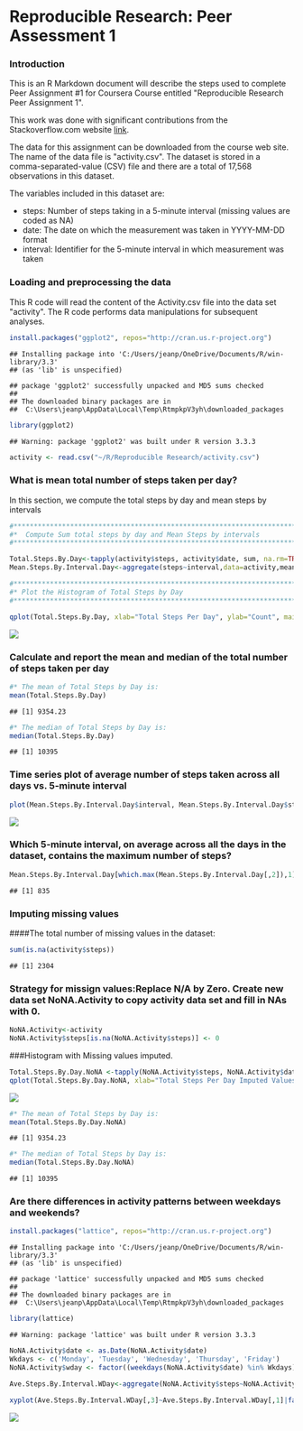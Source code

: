 # Reproducible Research: Peer Assessment 1

### Introduction

This is an R Markdown document will describe the steps used to complete Peer Assignment #1 for Coursera Course entitled "Reproducible Research Peer Assignment 1". 

This work was done with significant contributions from the Stackoverflow.com website [link](https://stackoverflow.com/questions/). 

The data for this assignment can be downloaded from the course web site.  The name of the data file is "activity.csv". The dataset is stored in a comma-separated-value (CSV) file and there are a total of 17,568 observations in this dataset.

The variables included in this dataset are:

* steps: Number of steps taking in a 5-minute interval (missing values are coded as NA)
* date: The date on which the measurement was taken in YYYY-MM-DD format
* interval: Identifier for the 5-minute interval in which measurement was taken

### Loading and preprocessing the data

This R code will read the content of the Activity.csv file into the data set "activity".  The R code performs data manipulations for subsequent analyses. 


```r
install.packages("ggplot2", repos="http://cran.us.r-project.org")
```

```
## Installing package into 'C:/Users/jeanp/OneDrive/Documents/R/win-library/3.3'
## (as 'lib' is unspecified)
```

```
## package 'ggplot2' successfully unpacked and MD5 sums checked
## 
## The downloaded binary packages are in
## 	C:\Users\jeanp\AppData\Local\Temp\RtmpkpV3yh\downloaded_packages
```

```r
library(ggplot2)
```

```
## Warning: package 'ggplot2' was built under R version 3.3.3
```

```r
activity <- read.csv("~/R/Reproducible Research/activity.csv")
```

### What is mean total number of steps taken per day?

In this section, we compute the total steps by day and mean steps by intervals



```r
#***********************************************************************
#*  Compute Sum total steps by day and Mean Steps by intervals
#***********************************************************************

Total.Steps.By.Day<-tapply(activity$steps, activity$date, sum, na.rm=TRUE)
Mean.Steps.By.Interval.Day<-aggregate(steps~interval,data=activity,mean)

#**********************************************************************
#* Plot the Histogram of Total Steps by Day
#**********************************************************************

qplot(Total.Steps.By.Day, xlab="Total Steps Per Day", ylab="Count", main="Histogram - Total Steps per Day", binwidth=500)
```

![](PA1_template_files/figure-html/unnamed-chunk-2-1.png)<!-- -->

### Calculate and report the mean and median of the total number of steps taken per day

```r
#* The mean of Total Steps by Day is:
mean(Total.Steps.By.Day)
```

```
## [1] 9354.23
```

```r
#* The median of Total Steps by Day is:
median(Total.Steps.By.Day)
```

```
## [1] 10395
```


### Time series plot of average number of steps taken across all days vs. 5-minute interval

```r
plot(Mean.Steps.By.Interval.Day$interval, Mean.Steps.By.Interval.Day$steps, type="l", xlab="5 Min Interval", ylab="Mean Steps by Interval Across Days", main="Time Series Plot Mean Steps vs. Interval")
```

![](PA1_template_files/figure-html/unnamed-chunk-4-1.png)<!-- -->

###  Which 5-minute interval, on average across all the days in the dataset, contains the maximum number of steps?

```r
Mean.Steps.By.Interval.Day[which.max(Mean.Steps.By.Interval.Day[,2]),1]
```

```
## [1] 835
```

### Imputing missing values

####The total number of missing values in the dataset:


```r
sum(is.na(activity$steps))
```

```
## [1] 2304
```

### Strategy for missign values:Replace N/A by Zero. Create new data set NoNA.Activity to copy activity data set and fill in NAs with 0.


```r
NoNA.Activity<-activity
NoNA.Activity$steps[is.na(NoNA.Activity$steps)] <- 0
```

###Histogram with Missing values imputed. 


```r
Total.Steps.By.Day.NoNA <-tapply(NoNA.Activity$steps, NoNA.Activity$date, sum, na.rm=TRUE)
qplot(Total.Steps.By.Day.NoNA, xlab="Total Steps Per Day Imputed Values Removed", ylab="Count", main="Histogram - Total Steps per Day, NAs removed", binwidth=500)
```

![](PA1_template_files/figure-html/unnamed-chunk-8-1.png)<!-- -->

```r
#* The mean of Total Steps by Day is:
mean(Total.Steps.By.Day.NoNA)
```

```
## [1] 9354.23
```

```r
#* The median of Total Steps by Day is:
median(Total.Steps.By.Day.NoNA)
```

```
## [1] 10395
```

### Are there differences in activity patterns between weekdays and weekends?



```r
install.packages("lattice", repos="http://cran.us.r-project.org")
```

```
## Installing package into 'C:/Users/jeanp/OneDrive/Documents/R/win-library/3.3'
## (as 'lib' is unspecified)
```

```
## package 'lattice' successfully unpacked and MD5 sums checked
## 
## The downloaded binary packages are in
## 	C:\Users\jeanp\AppData\Local\Temp\RtmpkpV3yh\downloaded_packages
```

```r
library(lattice)
```

```
## Warning: package 'lattice' was built under R version 3.3.3
```

```r
NoNA.Activity$date <- as.Date(NoNA.Activity$date)
Wkdays <- c('Monday', 'Tuesday', 'Wednesday', 'Thursday', 'Friday')
NoNA.Activity$wday <- factor((weekdays(NoNA.Activity$date) %in% Wkdays), levels=c(FALSE, TRUE), labels=c('weekend', 'weekday'))

Ave.Steps.By.Interval.WDay<-aggregate(NoNA.Activity$steps~NoNA.Activity$interval+NoNA.Activity$wday, NoNA.Activity, mean)

xyplot(Ave.Steps.By.Interval.WDay[,3]~Ave.Steps.By.Interval.WDay[,1]|factor(Ave.Steps.By.Interval.WDay[,2]),data=Ave.Steps.By.Interval.WDay, type='l',layout=c(1,2),xlab='5 Min Interval',ylab='Mean Number of Steps')
```

![](PA1_template_files/figure-html/unnamed-chunk-9-1.png)<!-- -->
